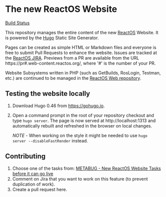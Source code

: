 # The new ReactOS Website

[Build Status](https://build.web-content.reactos.org/)

This repository manages the entire content of the new [ReactOS](https://reactos.org) Website.
It is powered by the [Hugo](https://gohugo.io) Static Site Generator.

Pages can be created as simple HTML or Markdown files and everyone is free to submit Pull Requests to enhance the website.
Issues are tracked at the [ReactOS JIRA](https://jira.reactos.org).
Previews from a PR are available from the URL https://pr#.web-content.reactos.org/, where '#' is the number of your PR.

Website Subsystems written in PHP (such as GetBuilds, RosLogin, Testman, etc.) are continued to be managed in the
[ReactOS Web repository](https://github.com/reactos/web).

## Testing the website locally
1. Download Hugo 0.46 from https://gohugo.io.
2. Open a command prompt in the root of your repository checkout and type `hugo server`.
   The page is now served at http://localhost:1313 and automatically rebuilt and refreshed in the browser on local changes.

   *NOTE* - When working on the style it might be needed to use `hugo server --disableFastRender` instead. 

## Contributing
1. Choose one of the tasks from: [METABUG - New ReactOS Website Tasks before it can go live](https://jira.reactos.org/browse/ONLINE-815)
2. Comment on Jira that you want to work on this feature (to prevent duplication of work).
3. Create a pull request here.


